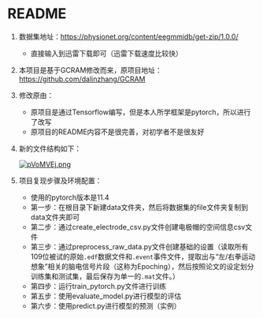 # README

1. 数据集地址：https://physionet.org/content/eegmmidb/get-zip/1.0.0/

    - 直接输入到迅雷下载即可（迅雷下载速度比较快）

2. 本项目是基于GCRAM修改而来，原项目地址：https://github.com/dalinzhang/GCRAM

3. 修改原由：

    - 原项目是通过Tensorflow编写，但是本人所学框架是pytorch，所以进行了改写
    - 原项目的README内容不是很完善，对初学者不是很友好

4. 新的文件结构如下：

    [![pVoMVEj.png](https://s21.ax1x.com/2025/09/29/pVoMVEj.png)](https://imgse.com/i/pVoMVEj)

5. 项目复现步骤及环境配置：

    - 使用的pytorch版本是11.4
    - 第一步：在根目录下新建data文件夹，然后将数据集的file文件夹复制到data文件夹即可
    - 第二步：通过create_electrode_csv.py文件创建电极帽的空间信息csv文件
    - 第三步：通过preprocess_raw_data.py文件创建基础的设置（读取所有109位被试的原始`.edf`数据文件和`.event`事件文件，提取出与“左/右拳运动想象”相关的脑电信号片段（这称为Epoching），然后按照论文的设定划分训练集和测试集，最后保存为单一的`.mat`文件。）
    - 第四步：运行train_pytorch.py文件进行训练
    - 第五步：使用evaluate_model.py进行模型的评估
    - 第六步：使用predict.py进行模型的预测（实例）
